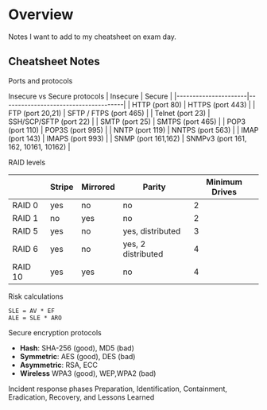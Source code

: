 # Overview

Notes I want to add to my cheatsheet on exam day. 

## Cheatsheet Notes

Ports and protocols 

Insecure vs Secure protocols
| Insecure             | Secure                               |
|----------------------|--------------------------------------|
| HTTP (port 80)       | HTTPS (port 443)                     |
| FTP (port 20,21)     | SFTP / FTPS (port 465)               |
| Telnet (port 23)     | SSH/SCP/SFTP (port 22)               |
| SMTP (port 25)       | SMTPS (port 465)                     |
| POP3 (port 110)      | POP3S (port 995)                     |
| NNTP (port 119)      | NNTPS (port 563)                     |
| IMAP (port 143)      | IMAPS (port 993)                     |
| SNMP (port 161,162)  | SNMPv3 (port 161, 162, 10161, 10162) |


RAID levels 

|         | Stripe | Mirrored | Parity             | Minimum Drives |
|---------|--------|----------|--------------------|----------------|
| RAID 0  | yes    | no       | no                 | 2              |
| RAID 1  | no     | yes      | no                 | 2              |
| RAID 5  | yes    | no       | yes, distributed   | 3              |
| RAID 6  | yes    | no       | yes, 2 distributed | 4              |
| RAID 10 | yes    | yes      | no                 | 4              |

Risk calculations 
```
SLE = AV * EF
ALE = SLE * ARO 
```

Secure encryption protocols
- **Hash**: SHA-256 (good), MD5 (bad)​
- **Symmetric**: AES (good), DES (bad)​
- **Asymmetric**: RSA, ECC
- **Wireless** WPA3 (good), WEP,WPA2 (bad)

Incident response phases
Preparation, Identification, Containment, Eradication, Recovery, and Lessons Learned
